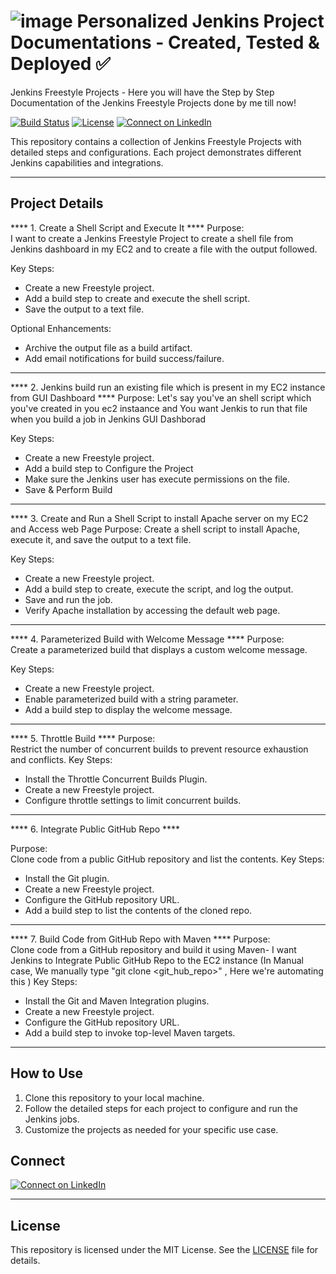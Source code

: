 # ![image](https://github.com/user-attachments/assets/796aaf3d-69ac-4f65-9d72-93f15dc43878) Personalized Jenkins Project Documentations - Created, Tested & Deployed ✅

Jenkins Freestyle Projects - Here you will have the Step by Step Documentation of the Jenkins Freestyle Projects done by me till now!

[![Build Status](https://img.shields.io/badge/build-passing-brightgreen)]()
[![License](https://img.shields.io/badge/license-MIT-blue.svg)]()
[![Connect on LinkedIn](https://img.shields.io/badge/LinkedIn-GangaVaishnuReddy-blue?logo=linkedin)](https://www.linkedin.com/in/vaaisshnnu-reddy/)


This repository contains a collection of Jenkins Freestyle Projects with detailed steps and configurations. Each project demonstrates different Jenkins capabilities and integrations.

---

## Project Details ##

**** 1. Create a Shell Script and Execute It ****
Purpose:  
I want to create a Jenkins Freestyle Project to create a shell file from Jenkins dashboard in my EC2 and to create a file with the output followed.

Key Steps:
- Create a new Freestyle project.
- Add a build step to create and execute the shell script.
- Save the output to a text file.

Optional Enhancements:
- Archive the output file as a build artifact.
- Add email notifications for build success/failure.

---

**** 2. Jenkins build run an existing file which is present in my EC2 instance from GUI Dashboard ****
Purpose: 
Let's say you've an shell script which you've created in you ec2 instaance and You want Jenkis to run that file when you build a job in Jenkins GUI Dashborad

Key Steps:
- Create a new Freestyle project.
- Add a build step to Configure the Project
- Make sure the Jenkins user has execute permissions on the file.
- Save & Perform Build 

---

**** 3. Create and Run a Shell Script to install Apache server on my EC2 and Access web Page
Purpose: 
Create a shell script to install Apache, execute it, and save the output to a text file.

Key Steps:
- Create a new Freestyle project.
- Add a build step to create, execute the script, and log the output.
- Save and run the job.
- Verify Apache installation by accessing the default web page.

---

**** 4. Parameterized Build with Welcome Message ****
Purpose:  
Create a parameterized build that displays a custom welcome message.

Key Steps:
- Create a new Freestyle project.
- Enable parameterized build with a string parameter.
- Add a build step to display the welcome message.
---

**** 5. Throttle Build ****
Purpose:  
Restrict the number of concurrent builds to prevent resource exhaustion and conflicts.
Key Steps:
- Install the Throttle Concurrent Builds Plugin.
- Create a new Freestyle project.
- Configure throttle settings to limit concurrent builds.

---

**** 6. Integrate Public GitHub Repo ****

Purpose:  
Clone code from a public GitHub repository and list the contents.
Key Steps:
- Install the Git plugin.
- Create a new Freestyle project.
- Configure the GitHub repository URL.
- Add a build step to list the contents of the cloned repo.

---

**** 7. Build Code from GitHub Repo with Maven ****
Purpose:  
Clone code from a GitHub repository and build it using Maven- I want Jenkins to Integrate Public GitHub Repo to the EC2 instance (In Manual case, We manually type "git clone <git_hub_repo>" , Here we're automating this )
Key Steps:
- Install the Git and Maven Integration plugins.
- Create a new Freestyle project.
- Configure the GitHub repository URL.
- Add a build step to invoke top-level Maven targets.

---

## How to Use

1. Clone this repository to your local machine.
2. Follow the detailed steps for each project to configure and run the Jenkins jobs.
3. Customize the projects as needed for your specific use case.

## Connect

[![Connect on LinkedIn](https://img.shields.io/badge/LinkedIn-GangaVaishnuReddy-blue?logo=linkedin)](https://www.linkedin.com/in/vaaisshnnu-reddy/)

---

## License

This repository is licensed under the MIT License. See the [LICENSE](LICENSE) file for details.

